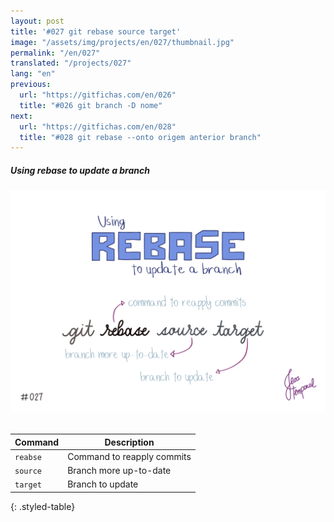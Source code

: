 ```yaml
---
layout: post
title: '#027 git rebase source target'
image: "/assets/img/projects/en/027/thumbnail.jpg"
permalink: "/en/027"
translated: "/projects/027"
lang: "en"
previous:
  url: "https://gitfichas.com/en/026"
  title: "#026 git branch -D nome"
next:
  url: "https://gitfichas.com/en/028"
  title: "#028 git rebase --onto origem anterior branch"
---
```

##### Using rebase to update a branch

<img alt="The command 'git rebase source target' is used to update the 'target' with the commits present in the 'source'" src="/assets/img/projects/en/027/full.jpg"><br><br>

| Command | Description |
|---------|-------------|
| `reabse` | Command to reapply commits |
| `source` | Branch more up-to-date |
| `target` | Branch to update |
{: .styled-table}

<!--
<br>

You might also be interested in reading this article:

<a href="https://jtemporal.com/atualizando-um-branch-com-git-rebase/">
  <strong>Atualizando um branch com git rebase</strong>
</a>
-->
